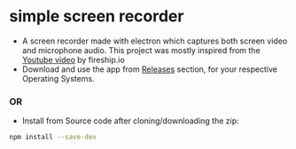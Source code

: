 # simple screen recorder
* A screen recorder made with electron which captures both screen video and microphone audio.
This project was mostly inspired from the <a href="https://www.youtube.com/watch?v=3yqDxhR2XxE">Youtube video</a> by fireship.io
* Download and use the app from <a href="https://github.com/The-Debarghya/simple-screen-recorder/releases/tag/v1.0">Releases</a> section, for your respective Operating Systems.
### OR
* Install from Source code after cloning/downloading the zip:
```bash
npm install --save-dev
```
